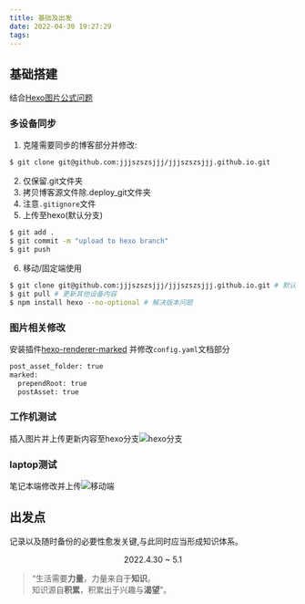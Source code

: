 ```yaml
---
title: 基础及出发
date: 2022-04-30 19:27:29
tags:
---
```


## 基础搭建
结合[Hexo图片公式问题](https://zhuanlan.zhihu.com/p/265077468)

### 多设备同步

1. 克隆需要同步的博客部分并修改:
``` bash
$ git clone git@github.com:jjjszszsjjj/jjjszszsjjj.github.io.git
```
2. 仅保留.git文件夹
3. 拷贝博客源文件除.deploy_git文件夹
4. 注意`.gitignore`文件
5. 上传至hexo(默认分支)
``` bash
$ git add .
$ git commit -m "upload to hexo branch"
$ git push
```
6. 移动/固定端使用
``` bash
$ git clone git@github.com:jjjszszsjjj/jjjszszsjjj.github.io.git # 默认hexo分支
$ git pull # 更新其他设备内容
$ npm install hexo --no-optional # 解决版本问题
```

### 图片相关修改
安装插件[hexo-renderer-marked](https://link.zhihu.com/?target=https%3A//github.com/hexojs/hexo-renderer-marked) 并修改`config.yaml`文档部分
``` bash
post_asset_folder: true
marked:
  prependRoot: true
  postAsset: true
```

### 工作机测试
插入图片并上传更新内容至hexo分支![hexo分支](temp.png)

### laptop测试
笔记本端修改并上传![移动端](temp2.png)

## 出发点
记录以及随时备份的必要性愈发关键,与此同时应当形成知识体系。
<center>2022.4.30 ~ 5.1</center>

> “生活需要**力量**，力量来自于**知识**。  
   知识源自**积累**，积累出于兴趣与**渴望**”。

